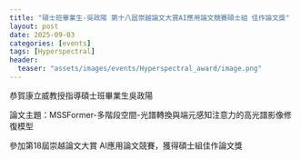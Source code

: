 ```yaml
---
title: "碩士班畢業生-吳政陽 第十八屆崇越論文大賞AI應用論文競賽碩士組 佳作論文獎"
layout: post
date: 2025-09-03
categories: [events]
tags: [Hyperspectral]
header:
  teaser: "assets/images/events/Hyperspectral_award/image.png"
---
```



恭賀康立威教授指導碩士班畢業生吳政陽

論文主題：MSSFormer-多階段空間-光譜轉換與端元感知注意力的高光譜影像修復模型

參加第18屆崇越論文大賞 AI應用論文競賽，獲得碩士組佳作論文獎